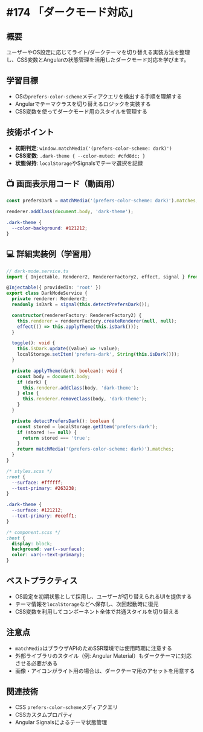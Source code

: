 # #174 「ダークモード対応」

## 概要
ユーザーやOS設定に応じてライト/ダークテーマを切り替える実装方法を整理し、CSS変数とAngularの状態管理を活用したダークモード対応を学びます。

## 学習目標
- OSの`prefers-color-scheme`メディアクエリを検出する手順を理解する
- Angularでテーマクラスを切り替えるロジックを実装する
- CSS変数を使ってダークモード用のスタイルを管理する

## 技術ポイント
- **初期判定**: `window.matchMedia('(prefers-color-scheme: dark)')`
- **CSS変数**: `.dark-theme { --color-muted: #cfd8dc; }`
- **状態保持**: `localStorage`やSignalsでテーマ選択を記録

## 📺 画面表示用コード（動画用）

```typescript
const prefersDark = matchMedia('(prefers-color-scheme: dark)').matches;
```

```typescript
renderer.addClass(document.body, 'dark-theme');
```

```scss
.dark-theme {
  --color-background: #121212;
}
```

## 💻 詳細実装例（学習用）
```typescript
// dark-mode.service.ts
import { Injectable, Renderer2, RendererFactory2, effect, signal } from '@angular/core';

@Injectable({ providedIn: 'root' })
export class DarkModeService {
  private renderer: Renderer2;
  readonly isDark = signal(this.detectPrefersDark());

  constructor(rendererFactory: RendererFactory2) {
    this.renderer = rendererFactory.createRenderer(null, null);
    effect(() => this.applyTheme(this.isDark()));
  }

  toggle(): void {
    this.isDark.update((value) => !value);
    localStorage.setItem('prefers-dark', String(this.isDark()));
  }

  private applyTheme(dark: boolean): void {
    const body = document.body;
    if (dark) {
      this.renderer.addClass(body, 'dark-theme');
    } else {
      this.renderer.removeClass(body, 'dark-theme');
    }
  }

  private detectPrefersDark(): boolean {
    const stored = localStorage.getItem('prefers-dark');
    if (stored !== null) {
      return stored === 'true';
    }
    return matchMedia('(prefers-color-scheme: dark)').matches;
  }
}
```

```scss
/* styles.scss */
:root {
  --surface: #ffffff;
  --text-primary: #263238;
}

.dark-theme {
  --surface: #121212;
  --text-primary: #eceff1;
}
```

```scss
/* component.scss */
:host {
  display: block;
  background: var(--surface);
  color: var(--text-primary);
}
```

## ベストプラクティス
- OS設定を初期状態として採用し、ユーザーが切り替えられるUIを提供する
- テーマ情報を`localStorage`などへ保存し、次回起動時に復元
- CSS変数を利用してコンポーネント全体で共通スタイルを切り替える

## 注意点
- `matchMedia`はブラウザAPIのためSSR環境では使用時期に注意する
- 外部ライブラリのスタイル（例: Angular Material）もダークテーマに対応させる必要がある
- 画像・アイコンがライト用の場合は、ダークテーマ用のアセットを用意する

## 関連技術
- CSS `prefers-color-scheme`メディアクエリ
- CSSカスタムプロパティ
- Angular Signalsによるテーマ状態管理
